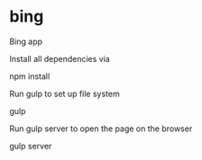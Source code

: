bing
====

Bing app

Install all dependencies via

npm install

Run gulp to set up file system

gulp

Run gulp server to open the page on the browser

gulp server
